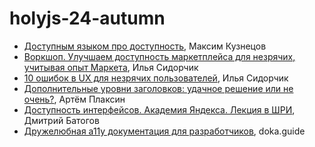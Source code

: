 # holyjs-24-autumn

- [Доступным языком про доступность](https://vk.com/video-147415323_456240157?t=9s), Максим Кузнецов
- [Воркшоп. Улучшаем доступность маркетплейса для незрячих, учитывая опыт Маркета](https://youtu.be/demASG4z4eE), Илья Сидорчик
- [10 ошибок в UX для незрячих пользователей](https://youtu.be/G9_kpG8n1S4), Илья Сидорчик
- [Дополнительные уровни заголовков: удачное решение или не очень?](https://web-standards.ru/articles/extra-heading-levels/), Артём Плаксин
- [Доступность интерфейсов. Академия Яндекса. Лекция в ШРИ](https://youtu.be/RoZLuvcbB5c
), Дмитрий Батогов
- [Дружелюбная a11y документация для разработчиков](https://doka.guide/a11y), doka.guide
